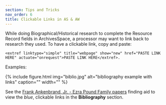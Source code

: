 ```yaml
---
section: Tips and Tricks
nav_order: 6
title: Clickable Links in AS & AW
---
```


While doing Biographical/Historical research to complete the Resource Record fields in ArchivesSpace, a processor may want to link back to research they used. To have a clickable link, copy and paste: 

`<extref linktype="simple" title="webpage" show="new" href="PASTE LINK HERE" actuate="onrequest">PASTE LINK HERE</extref>.`

Examples: 

{% include figure.html img="biblio.jpg" alt="bibliography example with links" caption="" width="" %}

See the [Frank Ankenbrand, Jr. - Ezra Pound Family papers](https://archiveswest.orbiscascade.org/ark:80444/xv248676) finding aid to view the *blue*, clickable links in the **Bibliography** section.